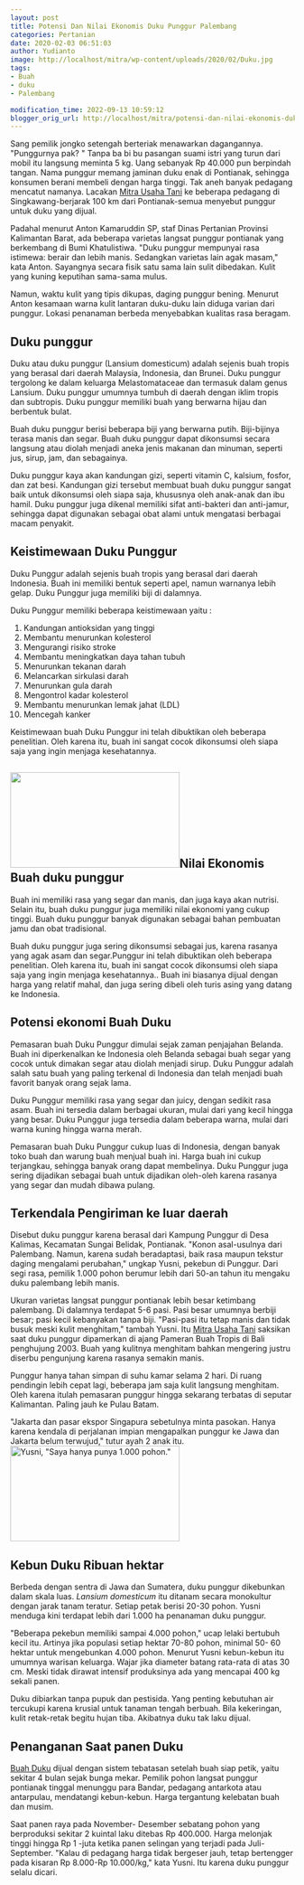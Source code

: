 ```yaml
---
layout: post
title: Potensi Dan Nilai Ekonomis Duku Punggur Palembang
categories: Pertanian
date: 2020-02-03 06:51:03
author: Yudianto
image: http://localhost/mitra/wp-content/uploads/2020/02/Duku.jpg
tags:
- Buah
- duku
- Palembang

modification_time: 2022-09-13 10:59:12
blogger_orig_url: http://localhost/mitra/potensi-dan-nilai-ekonomis-duku.html
---
```


Sang pemilik jongko setengah berteriak menawarkan dagangannya. "Punggurnya pak? " Tanpa ba bi bu pasangan suami istri yang turun dari mobil itu langsung meminta 5 kg. Uang sebanyak Rp 40.000 pun berpindah tangan.
Nama punggur memang jaminan duku enak di Pontianak, sehingga konsumen berani membeli dengan harga tinggi. Tak aneh banyak pedagang mencatut namanya. Lacakan <a href="http://127.0.0.1/mitra">Mitra Usaha Tani</a> ke beberapa pedagang di Singkawang-berjarak 100 km dari Pontianak-semua menyebut punggur untuk duku yang dijual.

Padahal menurut Anton Kamaruddin SP, staf Dinas Pertanian Provinsi Kalimantan Barat, ada beberapa varietas langsat punggur pontianak yang berkembang di Bumi Khatulistiwa. "Duku punggur mempunyai rasa istimewa: berair dan lebih manis. Sedangkan varietas lain agak masam," kata Anton. Sayangnya secara fisik satu sama lain sulit dibedakan. Kulit yang kuning keputihan sama-sama mulus.

Namun, waktu kulit yang tipis dikupas, daging punggur bening. Menurut Anton kesamaan warna kulit lantaran duku-duku lain diduga varian dari punggur. Lokasi penanaman berbeda menyebabkan kualitas rasa beragam.
<h2><span data-offset-key="38k9h-24-0">D</span><span data-offset-key="38k9h-25-0">uku</span><span data-offset-key="38k9h-26-0"> pun</span><span data-offset-key="38k9h-27-0">gg</span><span data-offset-key="38k9h-28-0">ur</span></h2>
<span data-offset-key="38k9h-20-0">D</span><span data-offset-key="38k9h-21-0">uku</span><span data-offset-key="38k9h-22-0"> at</span><span data-offset-key="38k9h-23-0">au</span><span data-offset-key="38k9h-24-0"> d</span><span data-offset-key="38k9h-25-0">uku</span><span data-offset-key="38k9h-26-0"> pun</span><span data-offset-key="38k9h-27-0">gg</span><span data-offset-key="38k9h-28-0">ur</span><span data-offset-key="38k9h-29-0"> (</span><span data-offset-key="38k9h-30-0">L</span><span data-offset-key="38k9h-31-0">ans</span><span data-offset-key="38k9h-32-0">ium</span><span data-offset-key="38k9h-33-0"> domestic</span><span data-offset-key="38k9h-34-0">um</span><span data-offset-key="38k9h-35-0">)</span><span data-offset-key="38k9h-36-0"> ad</span><span data-offset-key="38k9h-37-0">al</span><span data-offset-key="38k9h-38-0">ah</span><span data-offset-key="38k9h-39-0"> se</span><span data-offset-key="38k9h-40-0">jen</span><span data-offset-key="38k9h-41-0">is</span><span data-offset-key="38k9h-42-0"> bu</span><span data-offset-key="38k9h-43-0">ah</span><span data-offset-key="38k9h-44-0"> trop</span><span data-offset-key="38k9h-45-0">is</span><span data-offset-key="38k9h-46-0"> y</span><span data-offset-key="38k9h-47-0">ang</span><span data-offset-key="38k9h-48-0"> ber</span><span data-offset-key="38k9h-49-0">as</span><span data-offset-key="38k9h-50-0">al</span><span data-offset-key="38k9h-51-0"> d</span><span data-offset-key="38k9h-52-0">ari</span><span data-offset-key="38k9h-53-0"> da</span><span data-offset-key="38k9h-54-0">er</span><span data-offset-key="38k9h-55-0">ah</span><span data-offset-key="38k9h-56-0"> Malaysia</span><span data-offset-key="38k9h-57-0">,</span><span data-offset-key="38k9h-58-0"> Indonesia</span><span data-offset-key="38k9h-59-0">,</span><span data-offset-key="38k9h-60-0"> dan</span><span data-offset-key="38k9h-61-0"> Brune</span><span data-offset-key="38k9h-62-0">i</span><span data-offset-key="38k9h-63-0">.</span><span data-offset-key="38k9h-64-0"> D</span><span data-offset-key="38k9h-65-0">uku</span><span data-offset-key="38k9h-66-0"> pun</span><span data-offset-key="38k9h-67-0">gg</span><span data-offset-key="38k9h-68-0">ur</span><span data-offset-key="38k9h-69-0"> ter</span><span data-offset-key="38k9h-70-0">g</span><span data-offset-key="38k9h-71-0">ol</span><span data-offset-key="38k9h-72-0">ong</span><span data-offset-key="38k9h-73-0"> ke</span><span data-offset-key="38k9h-74-0"> d</span><span data-offset-key="38k9h-75-0">alam</span><span data-offset-key="38k9h-76-0"> ke</span><span data-offset-key="38k9h-77-0">lu</span><span data-offset-key="38k9h-78-0">arg</span><span data-offset-key="38k9h-79-0">a</span><span data-offset-key="38k9h-80-0"> Mel</span><span data-offset-key="38k9h-81-0">ast</span><span data-offset-key="38k9h-82-0">om</span><span data-offset-key="38k9h-83-0">at</span><span data-offset-key="38k9h-84-0">aceae</span><span data-offset-key="38k9h-85-0"> dan</span><span data-offset-key="38k9h-86-0"> term</span><span data-offset-key="38k9h-87-0">as</span><span data-offset-key="38k9h-88-0">uk</span><span data-offset-key="38k9h-89-0"> d</span><span data-offset-key="38k9h-90-0">alam</span><span data-offset-key="38k9h-91-0"> genus</span><span data-offset-key="38k9h-92-0"> Lans</span><span data-offset-key="38k9h-93-0">ium</span><span data-offset-key="38k9h-94-0">.</span><span data-offset-key="38k9h-95-0"> D</span><span data-offset-key="38k9h-96-0">uku</span><span data-offset-key="38k9h-97-0"> pun</span><span data-offset-key="38k9h-98-0">gg</span><span data-offset-key="38k9h-99-0">ur</span><span data-offset-key="38k9h-100-0"> um</span><span data-offset-key="38k9h-101-0">um</span><span data-offset-key="38k9h-102-0">ny</span><span data-offset-key="38k9h-103-0">a</span><span data-offset-key="38k9h-104-0"> t</span><span data-offset-key="38k9h-105-0">umb</span><span data-offset-key="38k9h-106-0">uh</span><span data-offset-key="38k9h-107-0"> di</span><span data-offset-key="38k9h-108-0"> da</span><span data-offset-key="38k9h-109-0">er</span><span data-offset-key="38k9h-110-0">ah</span><span data-offset-key="38k9h-111-0"> den</span><span data-offset-key="38k9h-112-0">gan</span> <span data-offset-key="38k9h-114-0">ik</span><span data-offset-key="38k9h-115-0">lim</span><span data-offset-key="38k9h-116-0"> trop</span><span data-offset-key="38k9h-117-0">is</span><span data-offset-key="38k9h-118-0"> dan</span><span data-offset-key="38k9h-119-0"> subt</span><span data-offset-key="38k9h-120-0">rop</span><span data-offset-key="38k9h-121-0">is</span><span data-offset-key="38k9h-122-0">.</span> <span data-offset-key="38k9h-125-0">D</span><span data-offset-key="38k9h-126-0">uku</span><span data-offset-key="38k9h-127-0"> pun</span><span data-offset-key="38k9h-128-0">gg</span><span data-offset-key="38k9h-129-0">ur</span><span data-offset-key="38k9h-130-0"> mem</span><span data-offset-key="38k9h-131-0">il</span><span data-offset-key="38k9h-132-0">iki</span><span data-offset-key="38k9h-133-0"> bu</span><span data-offset-key="38k9h-134-0">ah</span><span data-offset-key="38k9h-135-0"> y</span><span data-offset-key="38k9h-136-0">ang</span><span data-offset-key="38k9h-137-0"> ber</span><span data-offset-key="38k9h-138-0">w</span><span data-offset-key="38k9h-139-0">arna</span><span data-offset-key="38k9h-140-0"> hij</span><span data-offset-key="38k9h-141-0">au</span><span data-offset-key="38k9h-142-0"> dan</span><span data-offset-key="38k9h-143-0"> ber</span><span data-offset-key="38k9h-144-0">bent</span><span data-offset-key="38k9h-145-0">uk</span><span data-offset-key="38k9h-146-0"> bul</span><span data-offset-key="38k9h-147-0">at</span><span data-offset-key="38k9h-148-0">.</span>

<span data-offset-key="38k9h-149-0">Bu</span><span data-offset-key="38k9h-150-0">ah</span><span data-offset-key="38k9h-151-0"> d</span><span data-offset-key="38k9h-152-0">uku</span><span data-offset-key="38k9h-153-0"> pun</span><span data-offset-key="38k9h-154-0">gg</span><span data-offset-key="38k9h-155-0">ur</span><span data-offset-key="38k9h-156-0"> ber</span><span data-offset-key="38k9h-157-0">isi</span><span data-offset-key="38k9h-158-0"> be</span><span data-offset-key="38k9h-159-0">ber</span><span data-offset-key="38k9h-160-0">apa</span><span data-offset-key="38k9h-161-0"> b</span><span data-offset-key="38k9h-162-0">iji</span><span data-offset-key="38k9h-163-0"> y</span><span data-offset-key="38k9h-164-0">ang</span><span data-offset-key="38k9h-165-0"> ber</span><span data-offset-key="38k9h-166-0">w</span><span data-offset-key="38k9h-167-0">arna</span><span data-offset-key="38k9h-168-0"> put</span><span data-offset-key="38k9h-169-0">ih</span><span data-offset-key="38k9h-170-0">.</span><span data-offset-key="38k9h-171-0"> B</span><span data-offset-key="38k9h-172-0">iji</span><span data-offset-key="38k9h-173-0">-</span><span data-offset-key="38k9h-174-0">b</span><span data-offset-key="38k9h-175-0">ij</span><span data-offset-key="38k9h-176-0">iny</span><span data-offset-key="38k9h-177-0">a</span><span data-offset-key="38k9h-178-0"> ter</span><span data-offset-key="38k9h-179-0">asa</span><span data-offset-key="38k9h-180-0"> man</span><span data-offset-key="38k9h-181-0">is</span><span data-offset-key="38k9h-182-0"> dan</span><span data-offset-key="38k9h-183-0"> se</span><span data-offset-key="38k9h-184-0">gar</span><span data-offset-key="38k9h-185-0">.</span><span data-offset-key="38k9h-186-0"> Bu</span><span data-offset-key="38k9h-187-0">ah</span><span data-offset-key="38k9h-188-0"> d</span><span data-offset-key="38k9h-189-0">uku</span><span data-offset-key="38k9h-190-0"> pun</span><span data-offset-key="38k9h-191-0">gg</span><span data-offset-key="38k9h-192-0">ur</span><span data-offset-key="38k9h-193-0"> d</span><span data-offset-key="38k9h-194-0">ap</span><span data-offset-key="38k9h-195-0">at</span><span data-offset-key="38k9h-196-0"> d</span><span data-offset-key="38k9h-197-0">ik</span><span data-offset-key="38k9h-198-0">ons</span><span data-offset-key="38k9h-199-0">ums</span><span data-offset-key="38k9h-200-0">i</span><span data-offset-key="38k9h-201-0"> sec</span><span data-offset-key="38k9h-202-0">ara</span><span data-offset-key="38k9h-203-0"> lang</span><span data-offset-key="38k9h-204-0">sung</span><span data-offset-key="38k9h-205-0"> at</span><span data-offset-key="38k9h-206-0">au</span><span data-offset-key="38k9h-207-0"> d</span><span data-offset-key="38k9h-208-0">iol</span><span data-offset-key="38k9h-209-0">ah</span><span data-offset-key="38k9h-210-0"> men</span><span data-offset-key="38k9h-211-0">j</span><span data-offset-key="38k9h-212-0">adi</span><span data-offset-key="38k9h-213-0"> an</span><span data-offset-key="38k9h-214-0">eka</span><span data-offset-key="38k9h-215-0"> j</span><span data-offset-key="38k9h-216-0">en</span><span data-offset-key="38k9h-217-0">is</span><span data-offset-key="38k9h-218-0"> m</span><span data-offset-key="38k9h-219-0">ak</span><span data-offset-key="38k9h-220-0">anan</span><span data-offset-key="38k9h-221-0"> dan</span><span data-offset-key="38k9h-222-0"> min</span><span data-offset-key="38k9h-223-0">uman</span><span data-offset-key="38k9h-224-0">,</span><span data-offset-key="38k9h-225-0"> se</span><span data-offset-key="38k9h-226-0">pert</span><span data-offset-key="38k9h-227-0">i</span><span data-offset-key="38k9h-228-0"> j</span><span data-offset-key="38k9h-229-0">us</span><span data-offset-key="38k9h-230-0">,</span><span data-offset-key="38k9h-231-0"> sir</span><span data-offset-key="38k9h-232-0">up</span><span data-offset-key="38k9h-233-0">,</span><span data-offset-key="38k9h-234-0"> jam</span><span data-offset-key="38k9h-235-0">,</span><span data-offset-key="38k9h-236-0"> dan</span><span data-offset-key="38k9h-237-0"> se</span><span data-offset-key="38k9h-238-0">b</span><span data-offset-key="38k9h-239-0">again</span><span data-offset-key="38k9h-240-0">ya</span><span data-offset-key="38k9h-241-0">.</span>

<span data-offset-key="38k9h-244-0">D</span><span data-offset-key="38k9h-245-0">uku</span><span data-offset-key="38k9h-246-0"> pun</span><span data-offset-key="38k9h-247-0">gg</span><span data-offset-key="38k9h-248-0">ur</span><span data-offset-key="38k9h-249-0"> k</span><span data-offset-key="38k9h-250-0">aya</span><span data-offset-key="38k9h-251-0"> a</span><span data-offset-key="38k9h-252-0">kan</span><span data-offset-key="38k9h-253-0"> k</span><span data-offset-key="38k9h-254-0">and</span><span data-offset-key="38k9h-255-0">un</span><span data-offset-key="38k9h-256-0">gan</span><span data-offset-key="38k9h-257-0"> g</span><span data-offset-key="38k9h-258-0">iz</span><span data-offset-key="38k9h-259-0">i</span><span data-offset-key="38k9h-260-0">,</span><span data-offset-key="38k9h-261-0"> se</span><span data-offset-key="38k9h-262-0">pert</span><span data-offset-key="38k9h-263-0">i</span><span data-offset-key="38k9h-264-0"> vitamin</span><span data-offset-key="38k9h-265-0"> C</span><span data-offset-key="38k9h-266-0">,</span><span data-offset-key="38k9h-267-0"> k</span><span data-offset-key="38k9h-268-0">als</span><span data-offset-key="38k9h-269-0">ium</span><span data-offset-key="38k9h-270-0">,</span><span data-offset-key="38k9h-271-0"> f</span><span data-offset-key="38k9h-272-0">os</span><span data-offset-key="38k9h-273-0">for</span><span data-offset-key="38k9h-274-0">,</span><span data-offset-key="38k9h-275-0"> dan</span><span data-offset-key="38k9h-276-0"> z</span><span data-offset-key="38k9h-277-0">at</span><span data-offset-key="38k9h-278-0"> bes</span><span data-offset-key="38k9h-279-0">i</span><span data-offset-key="38k9h-280-0">.</span><span data-offset-key="38k9h-281-0"> Kand</span><span data-offset-key="38k9h-282-0">un</span><span data-offset-key="38k9h-283-0">gan</span><span data-offset-key="38k9h-284-0"> g</span><span data-offset-key="38k9h-285-0">iz</span><span data-offset-key="38k9h-286-0">i</span><span data-offset-key="38k9h-287-0"> ter</span><span data-offset-key="38k9h-288-0">se</span><span data-offset-key="38k9h-289-0">but</span><span data-offset-key="38k9h-290-0"> mem</span><span data-offset-key="38k9h-291-0">bu</span><span data-offset-key="38k9h-292-0">at</span><span data-offset-key="38k9h-293-0"> bu</span><span data-offset-key="38k9h-294-0">ah</span><span data-offset-key="38k9h-295-0"> d</span><span data-offset-key="38k9h-296-0">uku</span><span data-offset-key="38k9h-297-0"> pun</span><span data-offset-key="38k9h-298-0">gg</span><span data-offset-key="38k9h-299-0">ur</span><span data-offset-key="38k9h-300-0"> sang</span><span data-offset-key="38k9h-301-0">at</span><span data-offset-key="38k9h-302-0"> ba</span><span data-offset-key="38k9h-303-0">ik</span><span data-offset-key="38k9h-304-0"> unt</span><span data-offset-key="38k9h-305-0">uk</span><span data-offset-key="38k9h-306-0"> d</span><span data-offset-key="38k9h-307-0">ik</span><span data-offset-key="38k9h-308-0">ons</span><span data-offset-key="38k9h-309-0">ums</span><span data-offset-key="38k9h-310-0">i</span><span data-offset-key="38k9h-311-0"> o</span><span data-offset-key="38k9h-312-0">le</span><span data-offset-key="38k9h-313-0">h</span><span data-offset-key="38k9h-314-0"> si</span><span data-offset-key="38k9h-315-0">apa</span><span data-offset-key="38k9h-316-0"> sa</span><span data-offset-key="38k9h-317-0">ja</span><span data-offset-key="38k9h-318-0">,</span><span data-offset-key="38k9h-319-0"> k</span><span data-offset-key="38k9h-320-0">hus</span><span data-offset-key="38k9h-321-0">us</span><span data-offset-key="38k9h-322-0">ny</span><span data-offset-key="38k9h-323-0">a</span><span data-offset-key="38k9h-324-0"> o</span><span data-offset-key="38k9h-325-0">le</span><span data-offset-key="38k9h-326-0">h</span><span data-offset-key="38k9h-327-0"> an</span><span data-offset-key="38k9h-328-0">ak</span><span data-offset-key="38k9h-329-0">-</span><span data-offset-key="38k9h-330-0">an</span><span data-offset-key="38k9h-331-0">ak</span><span data-offset-key="38k9h-332-0"> dan</span><span data-offset-key="38k9h-333-0"> ib</span><span data-offset-key="38k9h-334-0">u</span><span data-offset-key="38k9h-335-0"> ham</span><span data-offset-key="38k9h-336-0">il</span><span data-offset-key="38k9h-337-0">.</span><span data-offset-key="38k9h-338-0"> D</span><span data-offset-key="38k9h-339-0">uku</span><span data-offset-key="38k9h-340-0"> pun</span><span data-offset-key="38k9h-341-0">gg</span><span data-offset-key="38k9h-342-0">ur</span><span data-offset-key="38k9h-343-0"> j</span><span data-offset-key="38k9h-344-0">uga</span><span data-offset-key="38k9h-345-0"> d</span><span data-offset-key="38k9h-346-0">iken</span><span data-offset-key="38k9h-347-0">al</span><span data-offset-key="38k9h-348-0"> mem</span><span data-offset-key="38k9h-349-0">il</span><span data-offset-key="38k9h-350-0">iki</span><span data-offset-key="38k9h-351-0"> s</span><span data-offset-key="38k9h-352-0">if</span><span data-offset-key="38k9h-353-0">at</span><span data-offset-key="38k9h-354-0"> anti</span><span data-offset-key="38k9h-355-0">-</span><span data-offset-key="38k9h-356-0">b</span><span data-offset-key="38k9h-357-0">ak</span><span data-offset-key="38k9h-358-0">ter</span><span data-offset-key="38k9h-359-0">i</span><span data-offset-key="38k9h-360-0"> dan</span><span data-offset-key="38k9h-361-0"> anti</span><span data-offset-key="38k9h-362-0">-</span><span data-offset-key="38k9h-363-0">jam</span><span data-offset-key="38k9h-364-0">ur</span><span data-offset-key="38k9h-365-0">,</span><span data-offset-key="38k9h-366-0"> se</span><span data-offset-key="38k9h-367-0">hing</span><span data-offset-key="38k9h-368-0">ga</span><span data-offset-key="38k9h-369-0"> d</span><span data-offset-key="38k9h-370-0">ap</span><span data-offset-key="38k9h-371-0">at</span><span data-offset-key="38k9h-372-0"> dig</span><span data-offset-key="38k9h-373-0">un</span><span data-offset-key="38k9h-374-0">ak</span><span data-offset-key="38k9h-375-0">an</span><span data-offset-key="38k9h-376-0"> se</span><span data-offset-key="38k9h-377-0">bag</span><span data-offset-key="38k9h-378-0">ai</span><span data-offset-key="38k9h-379-0"> ob</span><span data-offset-key="38k9h-380-0">at</span><span data-offset-key="38k9h-381-0"> al</span><span data-offset-key="38k9h-382-0">ami</span><span data-offset-key="38k9h-383-0"> unt</span><span data-offset-key="38k9h-384-0">uk</span><span data-offset-key="38k9h-385-0"> men</span><span data-offset-key="38k9h-386-0">gat</span><span data-offset-key="38k9h-387-0">asi</span><span data-offset-key="38k9h-388-0"> ber</span><span data-offset-key="38k9h-389-0">bag</span><span data-offset-key="38k9h-390-0">ai</span><span data-offset-key="38k9h-391-0"> mac</span><span data-offset-key="38k9h-392-0">am</span><span data-offset-key="38k9h-393-0"> pen</span><span data-offset-key="38k9h-394-0">y</span><span data-offset-key="38k9h-395-0">ak</span><span data-offset-key="38k9h-396-0">it</span><span data-offset-key="38k9h-397-0">.</span>
<h2>Keistimewaan Duku Punggur</h2>
Duku Punggur adalah sejenis buah tropis yang berasal dari daerah Indonesia. Buah ini memiliki bentuk seperti apel, namun warnanya lebih gelap. Duku Punggur juga memiliki biji di dalamnya.

Duku Punggur memiliki beberapa keistimewaan yaitu :
<ol>
 	<li>Kandungan antioksidan yang tinggi</li>
 	<li>Membantu menurunkan kolesterol</li>
 	<li>Mengurangi risiko stroke</li>
 	<li>Membantu meningkatkan daya tahan tubuh</li>
 	<li>Menurunkan tekanan darah</li>
 	<li>Melancarkan sirkulasi darah</li>
 	<li>Menurunkan gula darah</li>
 	<li>Mengontrol kadar kolesterol</li>
 	<li>Membantu menurunkan lemak jahat (LDL)</li>
 	<li>Mencegah kanker</li>
</ol>
<span data-offset-key="4phec-264-0">Ke</span><span data-offset-key="4phec-265-0">ist</span><span data-offset-key="4phec-266-0">im</span><span data-offset-key="4phec-267-0">ew</span><span data-offset-key="4phec-268-0">aan</span><span data-offset-key="4phec-269-0"> bu</span><span data-offset-key="4phec-270-0">ah</span><span data-offset-key="4phec-271-0"> D</span><span data-offset-key="4phec-272-0">uku</span><span data-offset-key="4phec-273-0"> Pun</span><span data-offset-key="4phec-274-0">gg</span><span data-offset-key="4phec-275-0">ur</span><span data-offset-key="4phec-276-0"> in</span><span data-offset-key="4phec-277-0">i</span><span data-offset-key="4phec-278-0"> tel</span><span data-offset-key="4phec-279-0">ah</span><span data-offset-key="4phec-280-0"> d</span><span data-offset-key="4phec-281-0">ib</span><span data-offset-key="4phec-282-0">uk</span><span data-offset-key="4phec-283-0">t</span><span data-offset-key="4phec-284-0">ikan</span><span data-offset-key="4phec-285-0"> o</span><span data-offset-key="4phec-286-0">le</span><span data-offset-key="4phec-287-0">h</span><span data-offset-key="4phec-288-0"> be</span><span data-offset-key="4phec-289-0">ber</span><span data-offset-key="4phec-290-0">apa</span><span data-offset-key="4phec-291-0"> pen</span><span data-offset-key="4phec-292-0">el</span><span data-offset-key="4phec-293-0">it</span><span data-offset-key="4phec-294-0">ian</span><span data-offset-key="4phec-295-0">.</span><span data-offset-key="4phec-296-0"> Ole</span><span data-offset-key="4phec-297-0">h</span><span data-offset-key="4phec-298-0"> k</span><span data-offset-key="4phec-299-0">are</span><span data-offset-key="4phec-300-0">na</span><span data-offset-key="4phec-301-0"> it</span><span data-offset-key="4phec-302-0">u</span><span data-offset-key="4phec-303-0">,</span><span data-offset-key="4phec-304-0"> bu</span><span data-offset-key="4phec-305-0">ah</span><span data-offset-key="4phec-306-0"> in</span><span data-offset-key="4phec-307-0">i</span><span data-offset-key="4phec-308-0"> sang</span><span data-offset-key="4phec-309-0">at</span><span data-offset-key="4phec-310-0"> coc</span><span data-offset-key="4phec-311-0">ok</span><span data-offset-key="4phec-312-0"> d</span><span data-offset-key="4phec-313-0">ik</span><span data-offset-key="4phec-314-0">ons</span><span data-offset-key="4phec-315-0">ums</span><span data-offset-key="4phec-316-0">i</span><span data-offset-key="4phec-317-0"> o</span><span data-offset-key="4phec-318-0">le</span><span data-offset-key="4phec-319-0">h</span><span data-offset-key="4phec-320-0"> si</span><span data-offset-key="4phec-321-0">apa</span><span data-offset-key="4phec-322-0"> sa</span><span data-offset-key="4phec-323-0">ja</span><span data-offset-key="4phec-324-0"> y</span><span data-offset-key="4phec-325-0">ang</span><span data-offset-key="4phec-326-0"> ing</span><span data-offset-key="4phec-327-0">in</span><span data-offset-key="4phec-328-0"> men</span><span data-offset-key="4phec-329-0">j</span><span data-offset-key="4phec-330-0">aga</span><span data-offset-key="4phec-331-0"> k</span><span data-offset-key="4phec-332-0">ese</span><span data-offset-key="4phec-333-0">hat</span><span data-offset-key="4phec-334-0">ann</span><span data-offset-key="4phec-335-0">ya</span><span data-offset-key="4phec-336-0">.</span>
<h2><a href="http://127.0.0.1/mitra/wp-content/uploads/2020/02/Duku-Punggur.jpg"><img class="aligncenter wp-image-16310 size-medium" src="http://127.0.0.1/mitra/wp-content/uploads/2020/02/Duku-Punggur-300x169.jpg" alt="" width="300" height="169" /></a>Nilai Ekonomis Buah duku punggur</h2>
Buah ini memiliki rasa yang segar dan manis, dan juga kaya akan nutrisi. Selain itu, buah duku punggur juga memiliki nilai ekonomi yang cukup tinggi. Buah duku punggur banyak digunakan sebagai bahan pembuatan jamu dan obat tradisional.

Buah duku punggur juga sering dikonsumsi sebagai jus, karena rasanya yang agak asam dan segar.Punggur ini telah dibuktikan oleh beberapa penelitian. Oleh karena itu, buah ini sangat cocok dikonsumsi oleh siapa saja yang ingin menjaga kesehatannya.. Buah ini biasanya dijual dengan harga yang relatif mahal, dan juga sering dibeli oleh turis asing yang datang ke Indonesia.
<h2>Potensi ekonomi Buah Duku</h2>
Pemasaran buah Duku Punggur dimulai sejak zaman penjajahan Belanda. Buah ini diperkenalkan ke Indonesia oleh Belanda sebagai buah segar yang cocok untuk dimakan segar atau diolah menjadi sirup. Duku Punggur adalah salah satu buah yang paling terkenal di Indonesia dan telah menjadi buah favorit banyak orang sejak lama.

Duku Punggur memiliki rasa yang segar dan juicy, dengan sedikit rasa asam. Buah ini tersedia dalam berbagai ukuran, mulai dari yang kecil hingga yang besar. Duku Punggur juga tersedia dalam beberapa warna, mulai dari warna kuning hingga warna merah.

Pemasaran buah Duku Punggur cukup luas di Indonesia, dengan banyak toko buah dan warung buah menjual buah ini. Harga buah ini cukup terjangkau, sehingga banyak orang dapat membelinya. Duku Punggur juga sering dijadikan sebagai buah untuk dijadikan oleh-oleh karena rasanya yang segar dan mudah dibawa pulang.
<h2>Terkendala Pengiriman ke luar daerah</h2>
Disebut duku punggur karena berasal dari Kampung Punggur di Desa Kalimas, Kecamatan Sungai Belidak, Pontianak. "Konon asal-usulnya dari Palembang. Namun, karena sudah beradaptasi, baik rasa maupun tekstur daging mengalami perubahan," ungkap Yusni, pekebun di Punggur. Dari segi rasa, pemilik 1.000 pohon berumur lebih dari 50-an tahun itu mengaku duku palembang lebih manis.

Ukuran varietas langsat punggur pontianak lebih besar ketimbang palembang. Di dalamnya terdapat 5-6 pasi. Pasi besar umumnya berbiji besar; pasi kecil kebanyakan tanpa biji.
"Pasi-pasi itu tetap manis dan tidak busuk meski kulit menghitam," tambah Yusni. Itu <a href="http://127.0.0.1/mitra">Mitra Usaha Tani</a> saksikan saat duku punggur dipamerkan di ajang Pameran Buah Tropis di Bali penghujung 2003. Buah yang kulitnya menghitam bahkan mengering justru diserbu pengunjung karena rasanya semakin manis.

Punggur hanya tahan simpan di suhu kamar selama 2 hari. Di ruang pendingin lebih cepat lagi, beberapa jam saja kulit langsung menghitam. Oleh karena itulah pemasaran punggur hingga sekarang terbatas di seputar Kalimantan. Paling jauh ke Pulau Batam.

"Jakarta dan pasar ekspor Singapura sebetulnya minta pasokan. Hanya karena kendala di perjalanan impian mengapalkan punggur ke Jawa dan Jakarta belum terwujud," tutur ayah 2 anak itu.
<a href="http://127.0.0.1/mitra/wp-content/uploads/2020/02/Punggur.jpg"><img class="aligncenter wp-image-16312 size-medium" src="http://127.0.0.1/mitra/wp-content/uploads/2020/02/Punggur-300x169.jpg" alt="Yusni, &quot;Saya hanya punya 1.000 pohon.&quot;" width="300" height="169" /></a>
<h2>Kebun Duku Ribuan hektar</h2>
Berbeda dengan sentra di Jawa dan Sumatera, duku punggur dikebunkan dalam skala luas. <em>Lansium domesticum</em> itu ditanam secara monokultur dengan jarak tanam teratur. Setiap petak berisi 20-30 pohon. Yusni menduga kini terdapat lebih dari 1.000 ha penanaman duku punggur.

"Beberapa pekebun memiliki sampai 4.000 pohon," ucap lelaki bertubuh kecil itu. Artinya jika populasi setiap hektar 70-80 pohon, minimal 50- 60 hektar untuk mengebunkan 4.000 pohon. Menurut Yusni kebun-kebun itu umumnya warisan keluarga. Wajar jika diameter batang rata-rata di atas 30 cm. Meski tidak dirawat intensif produksinya ada yang mencapai 400 kg sekali panen.

Duku dibiarkan tanpa pupuk dan pestisida. Yang penting kebutuhan air tercukupi karena krusial untuk tanaman tengah berbuah. Bila kekeringan, kulit retak-retak begitu hujan tiba. Akibatnya duku tak laku dijual.
<h2>Penanganan Saat panen Duku</h2>
<a href="https://pfaf.org/user/Plant.aspx?LatinName=Lansium+domesticum">Buah Duku</a> dijual dengan sistem tebatasan setelah buah siap petik, yaitu sekitar 4 bulan sejak bunga mekar. Pemilik pohon langsat punggur pontianak tinggal menunggu para Bandar, pedagang antarkota atau antarpulau, mendatangi kebun-kebun. Harga tergantung kelebatan buah dan musim.

Saat panen raya pada November- Desember sebatang pohon yang berproduksi sekitar 2 kuintal laku ditebas Rp 400.000. Harga melonjak tinggi hingga Rp 1 -juta ketika panen selingan yang terjadi pada Juli-September. "Kalau di pedagang harga tidak bergeser jauh, tetap bertengger pada kisaran Rp 8.000-Rp 10.000/kg," kata Yusni. Itu karena duku punggur selalu dicari.
